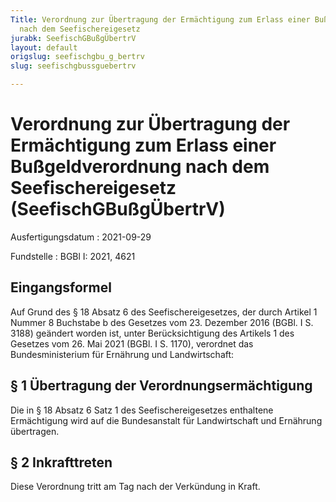 ```yaml
---
Title: Verordnung zur Übertragung der Ermächtigung zum Erlass einer Bußgeldverordnung
  nach dem Seefischereigesetz
jurabk: SeefischGBußgÜbertrV
layout: default
origslug: seefischgbu_g_bertrv
slug: seefischgbussguebertrv

---
```


# Verordnung zur Übertragung der Ermächtigung zum Erlass einer Bußgeldverordnung nach dem Seefischereigesetz (SeefischGBußgÜbertrV)

Ausfertigungsdatum
:   2021-09-29

Fundstelle
:   BGBl I: 2021, 4621


## Eingangsformel

Auf Grund des § 18 Absatz 6 des Seefischereigesetzes, der durch
Artikel 1 Nummer 8 Buchstabe b des Gesetzes vom 23. Dezember 2016
(BGBl. I S. 3188) geändert worden ist, unter Berücksichtigung des
Artikels 1 des Gesetzes vom 26. Mai 2021 (BGBl. I S. 1170), verordnet
das Bundesministerium für Ernährung und Landwirtschaft:


## § 1 Übertragung der Verordnungsermächtigung

Die in § 18 Absatz 6 Satz 1 des Seefischereigesetzes enthaltene
Ermächtigung wird auf die Bundesanstalt für Landwirtschaft und
Ernährung übertragen.


## § 2 Inkrafttreten

Diese Verordnung tritt am Tag nach der Verkündung in Kraft.

